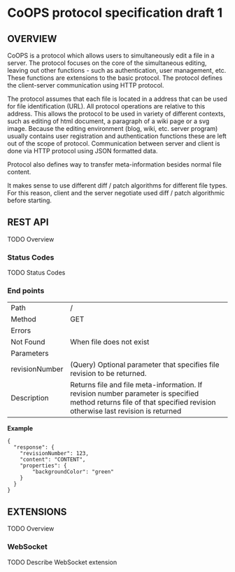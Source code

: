 CoOPS protocol specification draft 1
====================================

OVERVIEW
--------

CoOPS is a protocol which allows users to simultaneously edit a file in a server. The protocol focuses on the core of the simultaneous editing, leaving out other functions - such as authentication, user management, etc. These functions are extensions to the basic protocol. The protocol defines the client-server communication using HTTP protocol.

The protocol assumes that each file is located in a address that can be used for file identification (URL). All protocol operations are relative to this address. This allows the protocol to be used in variety of different contexts, such as editing of html document, a paragraph of a wiki page or a svg image. Because the editing environment (blog, wiki, etc. server program) usually contains user registration and authentication functions these are left out of the scope of protocol. Communication between server and client is done via HTTP protocol using JSON formatted data.

Protocol also defines way to transfer meta-information besides normal file content. 

It makes sense to use different diff / patch algorithms for different file types. For this reason, client and the server negotiate used diff / patch algorithmic before starting.	

REST API
--------
TODO Overview

### Status Codes
TODO Status Codes

### End points

|                    |																																									     |
| ------------------ | --------------------------------------------------------------------------------------------------------------------------------------------------------------------  |
| Path			     | /																																									 |
| Method		     | GET																																								     |
| Errors	  	     |																																									     |				
|     Not Found	     | When file does not exist																																			     |
| Parameters	     |  																																									 |			
|     revisionNumber | (Query) Optional parameter that specifies file revision to be returned.																							     |
| Description	     | Returns file and file meta-information. If revision number parameter is specified method returns file of that specified revision otherwise last revision is returned  |

**Example**

    { 
      "response": {
        "revisionNumber": 123,
        "content": "CONTENT",
        "properties": {
            "backgroundColor": "green"
        }
	  }
	}

EXTENSIONS
----------
TODO Overview

### WebSocket
TODO Describe WebSocket extension